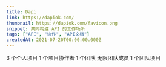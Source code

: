 ```yaml
---
title: Dapi
link: https://dapiok.com/
thumbnail: https://dapiok.com/favicon.png
snippet: 共同构建 API 的工作场所
tags: ["API", "协作", "API文档"]
createdAt: 2021-07-20T00:00:00.000Z
---
```

3 个个人项目
1 个项目协作者
1 个团队
无限团队成员
1 个团队项目